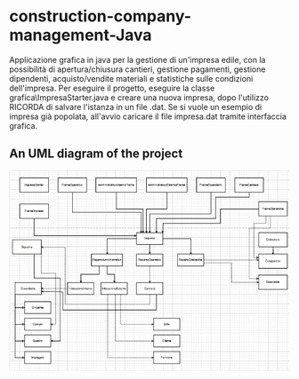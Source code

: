 # construction-company-management-Java
Applicazione grafica in java per la gestione di un'impresa edile, con la possibilità di apertura/chiusura cantieri, gestione pagamenti, gestione dipendenti, acquisto/vendite materiali e statistiche sulle condizioni dell'impresa.
Per eseguire il progetto, eseguire la classe grafica\ImpresaStarter.java e creare una nuova impresa, dopo l'utilizzo RICORDA di salvare l'istanza in un file .dat.
Se si vuole un esempio di impresa già popolata, all'avvio caricare il file impresa.dat tramite interfaccia grafica.

## An UML diagram of the project

![Alt text](doc/uml.jpg "UML")
